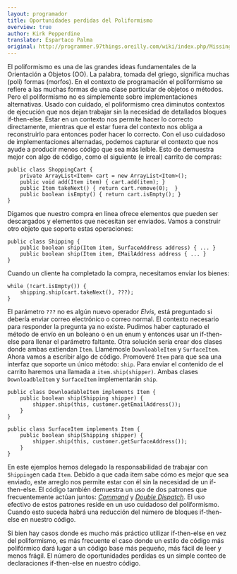 ```yaml
---
layout: programador
title: Oportunidades perdidas del Poliformismo
overview: true
author: Kirk Pepperdine
translator: Espartaco Palma
original: http://programmer.97things.oreilly.com/wiki/index.php/Missing_Opportunities_for_Polymorphism
---
```


El poliformismo es una de las grandes ideas fundamentales de la Orientación a Objetos (OO). La palabra, tomada del griego, significa muchas (poli) formas (morfos). En el contexto de programación el poliformismo se refiere a las muchas formas de una clase particular de objetos o métodos. Pero el poliformismo no es simplemente sobre implementaciones alternativas. Usado con cuidado, el poliformismo crea diminutos contextos de ejecución que nos dejan trabajar sin la necesidad de detallados bloques if-then-else. Estar en un contexto nos permite hacer lo correcto directamente, mientras que el estar fuera del contexto nos obliga a reconstruirlo para entonces poder hacer lo correcto. Con el uso cuidadoso de implementaciones alternadas, podemos capturar el contexto que nos ayude a producir menos código que sea más leíble. Esto de demuestra mejor con algo de código, como el siguiente (e irreal) carrito de compras:


    public class ShoppingCart {
        private ArrayList<Item> cart = new ArrayList<Item>();
        public void add(Item item) { cart.add(item); }
        public Item takeNext() { return cart.remove(0);  }
        public boolean isEmpty() { return cart.isEmpty(); }
    }

Digamos que nuestro compra en línea ofrece elementos que pueden ser descargados y elementos que necesitan ser enviados. Vamos a construir otro objeto que soporte estas operaciones:

    public class Shipping {
        public boolean ship(Item item, SurfaceAddress address) { ... }
        public boolean ship(Item item, EMailAddress address { ... }
    }

Cuando un cliente ha completado la compra, necesitamos enviar los bienes:

    while (!cart.isEmpty()) {
        shipping.ship(cart.takeNext(), ???);
    }

El parámetro `???` no es algún nuevo operador _Elvis_, está preguntado si debería enviar correo electrónico o correo normal. El contexto necesario para responder la pregunta ya no existe. Pudimos haber capturado el método de envío en un boleano o en un enum y entonces usar un if-then-else para llenar el parámetro faltante. Otra solución sería crear dos clases donde ambas extiendan `Item`. Llamémosle `DownloableItem` y `SurfaceItem`. Ahora vamos a escribir algo de código. Promoveré `Item` para que sea una interfaz que soporte un único método: `ship`. Para enviar el contenido de el carrito haremos una llamada a `item.ship(shipper)`. Ambas clases `DownloadbleItem` y `SurfaceItem` implementarán `ship`.

    public class DownloadableItem implements Item {
        public boolean ship(Shipping shipper) {
            shipper.ship(this, customer.getEmailAddress());
        }
    }

    public class SurfaceItem implements Item {
        public boolean ship(Shipping shipper) {
            shipper.ship(this, customer.getSurfaceAddress());
        }
    }

En este ejemplos hemos delegado la responsabilidad de trabajar con `Shipping`en cada `Item`. Debido a que cada item sabe cómo es mejor que sea enviado, este arreglo nos permite estar con él sin la necesidad de un if-then-else. El código también demuestra un uso de dos patrones que frecuentemente actúan juntos: [_Command_](https://en.wikipedia.org/wiki/Command_pattern) y [_Double Dispatch_](https://en.wikipedia.org/wiki/Double_dispatch). El uso efectivo de estos patrones reside en un uso cuidadoso del poliformismo. Cuando esto suceda habrá una reducción del número de bloques if-then-else en nuestro código.

Si bien hay casos donde es mucho más práctico utilizar if-then-else en vez del poliformismo, es más frecuente el caso donde un estilo de código más polifórmico dará lugar a un código base más pequeño, más fácil de leer y menos frágil. El número de oportunidades perdidas es un simple conteo de declaraciones if-then-else en nuestro código.

